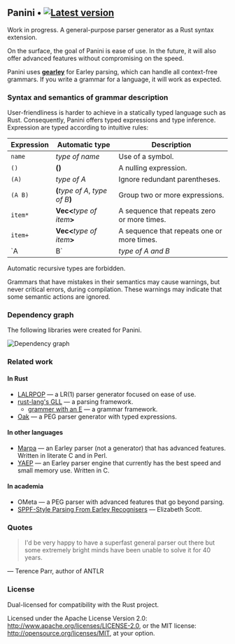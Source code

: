 ## Panini • [![Latest version](https://img.shields.io/crates/v/panini.png)](https://crates.io/crates/panini)

Work in progress.
A general-purpose parser generator as a Rust syntax extension.

On the surface, the goal of Panini is ease of use. In the future, it
will also offer advanced features without compromising on the speed.

Panini uses **[gearley](https://github.com/pczarn/gearley)** for Earley parsing,
which can handle all context-free grammars. If you write a grammar for a
language, it will work as expected.

### Syntax and semantics of grammar description

User-friendliness is harder to achieve in a statically typed language such as Rust.
Consequently, Panini offers typed expressions and type inference. Expression
are typed according to intuitive rules:

| Expression    | Automatic type                     | Description                                              |
|---------------|------------------------------------|----------------------------------------------------------|
| `name`        | _type of name_                     | Use of a symbol.                                         |
| `()`          | **()**                             | A nulling expression.                                    |
| `(A)`         | _type of A_                        | Ignore redundant parentheses.                            |
| `(A B)`       | **(**_type of A_, _type of B_**)** | Group two or more expressions.                           |
| `item*`       | **Vec<**_type of item_**>**        | A sequence that repeats zero or more times.              |
| `item+`       | **Vec<**_type of item_**>**        | A sequence that repeats one or more times.               |
| `A | B`       | _type of A and B_                  | An alternative. All of its arms must have the same type. |

Automatic recursive types are forbidden.

Grammars that have mistakes in their semantics may cause warnings, but never critical errors,
during compilation. These warnings may indicate that some semantic actions are ignored.

### Dependency graph

The following libraries were created for Panini.

![Dependency graph](doc/dependency_graph.png)

### Related work

#### In Rust

* [LALRPOP](https://github.com/nikomatsakis/lalrpop) — a LR(1) parser generator focused on ease of use.
* [rust-lang's GLL](https://github.com/rust-lang/gll/) — a parsing framework.
  * [grammer with an E](https://github.com/lykenware/grammer/) — a grammar framework.
* [Oak](https://github.com/ptal/oak/) — a PEG parser generator with typed expressions.

#### In other languages

* [Marpa](https://jeffreykegler.github.io/Marpa-web-site/) — an Earley parser (not a generator)
  that has advanced features. Written in literate C and in Perl.
* [YAEP](https://github.com/vnmakarov/yaep) — an Earley parser engine that currently has
  the best speed and small memory use. Written in C.

#### In academia

* OMeta — a PEG parser with advanced features that go beyond parsing.
* [SPPF-Style Parsing From Earley Recognisers](https://www.researchgate.net/publication/220367479_SPPF-Style_Parsing_From_Earley_Recognisers) — Elizabeth Scott.

### Quotes

> I'd be very happy to have a superfast general parser out there but some extremely bright minds have been unable to solve it for 40 years.

 — Terence Parr, author of ANTLR

### License

Dual-licensed for compatibility with the Rust project.

Licensed under the Apache License Version 2.0:
http://www.apache.org/licenses/LICENSE-2.0, or the MIT license:
http://opensource.org/licenses/MIT, at your option.
